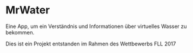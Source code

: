 # MrWater
Eine App, um ein Verständnis und Informationen über virtuelles Wasser zu bekommen.

Dies ist ein Projekt entstanden im Rahmen des Wettbewerbs FLL 2017
